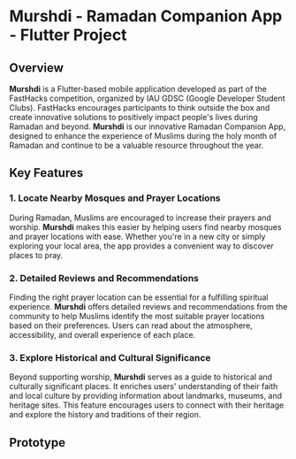 # Murshdi - Ramadan Companion App - Flutter Project

## Overview

**Murshdi** is a Flutter-based mobile application developed as part of the FastHacks competition, organized by IAU GDSC (Google Developer Student Clubs). FastHacks encourages participants to think outside the box and create innovative solutions to positively impact people's lives during Ramadan and beyond. **Murshdi** is our innovative Ramadan Companion App, designed to enhance the experience of Muslims during the holy month of Ramadan and continue to be a valuable resource throughout the year.

## Key Features

### 1. **Locate Nearby Mosques and Prayer Locations**

During Ramadan, Muslims are encouraged to increase their prayers and worship. **Murshdi** makes this easier by helping users find nearby mosques and prayer locations with ease. Whether you're in a new city or simply exploring your local area, the app provides a convenient way to discover places to pray.

### 2. **Detailed Reviews and Recommendations**

Finding the right prayer location can be essential for a fulfilling spiritual experience. **Murshdi** offers detailed reviews and recommendations from the community to help Muslims identify the most suitable prayer locations based on their preferences. Users can read about the atmosphere, accessibility, and overall experience of each place.

### 3. **Explore Historical and Cultural Significance**

Beyond supporting worship, **Murshdi** serves as a guide to historical and culturally significant places. It enriches users' understanding of their faith and local culture by providing information about landmarks, museums, and heritage sites. This feature encourages users to connect with their heritage and explore the history and traditions of their region.

## Prototype


